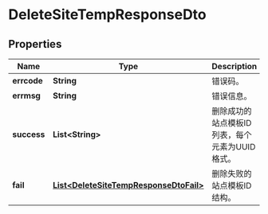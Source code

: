 
# DeleteSiteTempResponseDto

## Properties
Name | Type | Description | Notes
------------ | ------------- | ------------- | -------------
**errcode** | **String** | 错误码。 |  [optional]
**errmsg** | **String** | 错误信息。 |  [optional]
**success** | **List&lt;String&gt;** | 删除成功的站点模板ID列表，每个元素为UUID格式。 |  [optional]
**fail** | [**List&lt;DeleteSiteTempResponseDtoFail&gt;**](DeleteSiteTempResponseDtoFail.md) | 删除失败的站点模板ID结构。 |  [optional]



